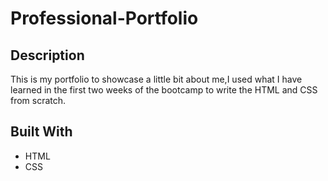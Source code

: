 # Professional-Portfolio

## Description
This is my portfolio to showcase a little bit about me,I used what I have learned in the first two weeks of the bootcamp to write the HTML and CSS from scratch.
## Built With
* HTML
* CSS
